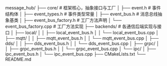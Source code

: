 message_hub/
├── core/                              # 框架核心，抽象接口与工厂
│   ├── event.h                        # 事件结构体
│   ├── event_types.h                  # 事件类型常量
│   ├── event_bus.h                    # 消息总线抽象基类
│   ├── event_bus_factory.h            # 工厂方法声明
│   └── event_bus_factory.cpp          # 工厂方法实现
├── backends/                          # 各通信后端实现与接口
│   ├── local/
│   │   ├── local_event_bus.h
│   │   └── local_event_bus.cpp
│   ├── mqtt/
│   │   ├── mqtt_event_bus.h
│   │   └── mqtt_event_bus.cpp
│   ├── dds/
│   │   ├── dds_event_bus.h
│   │   └── dds_event_bus.cpp
│   ├── grpc/
│   │   ├── grpc_event_bus.h
│   │   └── grpc_event_bus.cpp
│   └── ipc/
│       ├── ipc_event_bus.h
│       └── ipc_event_bus.cpp
├── CMakeLists.txt
└── README.md